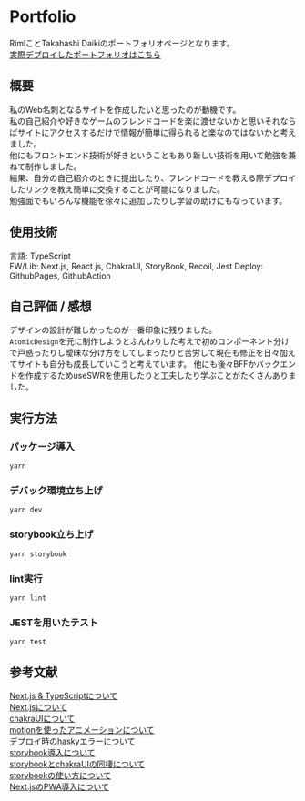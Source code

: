 # Portfolio

RimlことTakahashi Daikiのポートフォリオページとなります。   
[実際デプロイしたポートフォリオはこちら](https://www.riml.work)

## 概要

私のWeb名刺となるサイトを作成したいと思ったのが動機です。  
私の自己紹介や好きなゲームのフレンドコードを楽に渡せないかと思いそれならばサイトにアクセスするだけで情報が簡単に得られると楽なのではないかと考えました。  
他にもフロントエンド技術が好きということもあり新しい技術を用いて勉強を兼ねて制作しました。  
結果、自分の自己紹介のときに提出したり、フレンドコードを教える際デプロイしたリンクを教え簡単に交換することが可能になりました。  
勉強面でもいろんな機能を徐々に追加したりし学習の助けにもなっています。

## 使用技術

言語: TypeScript  
FW/Lib: Next.js, React.js, ChakraUI, StoryBook, Recoil, Jest
Deploy: GithubPages, GithubAction

## 自己評価 / 感想

デザインの設計が難しかったのが一番印象に残りました。  
`AtomicDesign`を元に制作しようとふんわりした考えで初めコンポーネント分けで戸惑ったりし曖昧な分け方をしてしまったりと苦労して現在も修正を日々加えてサイトも自分も成長していこうと考えています。
他にも後々BFFかバックエンドを作成するためuseSWRを使用したりと工夫したり学ぶことがたくさんありました。

## 実行方法

### パッケージ導入  
`yarn`
  
### デバック環境立ち上げ  
`yarn dev`

### storybook立ち上げ
`yarn storybook`
  
### lint実行  
`yarn lint`
  
### JESTを用いたテスト
`yarn test`

## 参考文献
[Next.js & TypeScriptについて](https://nextjs.org/learn/excel/typescript)  
[Next.jsについて](https://zenn.dev/awakei/scraps/963ad964165e68495821)  
[chakraUIについて](https://chakra-ui.com/docs/getting-started)  
[motionを使ったアニメーションについて](https://chakra-ui.com/guides/integrations/with-framer)  
[デプロイ時のhaskyエラーについて](https://qiita.com/nguyenduyta/items/321a24aae6b7d322c8dc)  
[storybook導入について](https://storybook.js.org/docs/react/get-started/introduction)  
[storybookとchakraUIの同棲について](https://suzukalight.com/blog/posts/2021-01-19-storybook-nextjs-chakraui)  
[storybookの使い方について](https://blog.microcms.io/storybook-react-use/)  
[Next.jsのPWA導入について](https://qiita.com/NozomuTsuruta/items/8991707ff549b1552e78)
